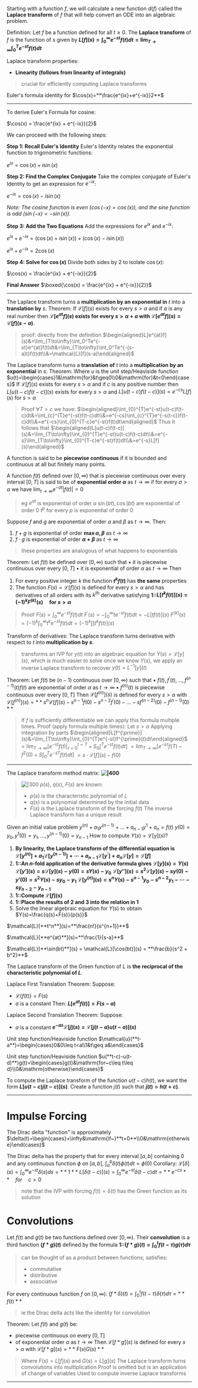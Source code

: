 Starting with a function $f$, we will calculate a new function $d(f)$ called the **Laplace transform** of $f$ that will help convert an ODE into an algebraic problem.

Definition:
Let $f$ be a function defined for all $t \geq 0$. 
The **Laplace transform** of $f$ is the function of $s$ given by **$L[f](s)=\int_{0}^{\infty}e^{-st}f(t)dt=\lim_{T\to\infty}\int_{0}^{T}e^{-st}f(t)dt$**

Laplace transform properties:
- **Linearity (follows from linearity of integrals)**
> crucial for efficiently computing Laplace transforms

Euler's formula identity for $\cos(x)=**\frac{e^{ix}+e^{-ix}}2**$

---

To derive Euler's Formula for cosine:

$\cos(x) = \frac{e^{ix} + e^{-ix}}{2}$

We can proceed with the following steps:

**Step 1: Recall Euler's Identity**
Euler's Identity relates the exponential function to trigonometric functions:

$e^{ix} = \cos(x) + i \sin(x)$

**Step 2: Find the Complex Conjugate**
Take the complex conjugate of Euler's Identity to get an expression for $e^{-ix}$:

$e^{-ix} = \cos(x) - i \sin(x)$

*Note: The cosine function is even ($\cos(-x) = \cos(x)$), and the sine function is odd ($\sin(-x) = -\sin(x)$).*

**Step 3: Add the Two Equations**
Add the expressions for $e^{ix}$ and $e^{-ix}$:

$e^{ix} + e^{-ix} = \left( \cos(x) + i \sin(x) \right) + \left( \cos(x) - i \sin(x) \right)$

$e^{ix} + e^{-ix} = 2\cos(x)$

**Step 4: Solve for $\cos(x)$**
Divide both sides by 2 to isolate $\cos(x)$:

$\cos(x) = \frac{e^{ix} + e^{-ix}}{2}$

**Final Answer**
$\boxed{\cos(x) = \frac{e^{ix} + e^{-ix}}{2}}$

---

The Laplace transform turns a **multiplication by an exponential in** $t$ into a **translation by** $s$.
Theorem:
If $\mathcal{L}[f](s)$ exists for every $s > \alpha$ and if $a$ is any real number then **$\mathcal{L}[e^{at}f](s)$ exists for every $s > \alpha + a$ with $\mathcal{L}[e^{at}f](s)=\mathcal{L}[f](s-a)$**. 
> proof: directly from the definition
> $\begin{aligned}L[e^{at}f](s)&=\lim_{T\to\infty}\int_0^Te^{-st}e^{at}f(t)dt&=\lim_{T\to\infty}\int_0^Te^{-(s-a)t}f(t)dt\\&=\mathcal{L}[f](s-a)\end{aligned}$

The Laplace transform turns a **translation of** $t$ into a **multiplication by an exponential** in $s$.
Theorem:
Where $u$ is the unit step/Heaviside function
$u(t)=\begin{cases}1&\mathrm{for}&t\geq0\\0&\mathrm{for}&t<0\end{cases}$
If $\mathcal{L}[f](s)$ exists for every $s > \alpha$ and if $c$ is any positive number then $L[u(t-c)f(t-c)](s)$ exists for every $s > \alpha$ and $L[u(t-c)f(t-c)](s)=e^{-cs}L[f](s)$ for $s > \alpha$
> Proof
> $\forall T > c$ we have:
> $\begin{aligned}\int_{0}^{T}e^{-st}u(t-c)f(t-c)dt&=\int_{c}^{T}e^{-st}f(t-c)dt\\&=e^{-cs}\int_{c}^{T}e^{-s(t-c)}f(t-c)dt\\&=e^{-cs}\int_{0}^{T-c}e^{-st}f(t)dt\end{aligned}$
> Thus it follows that 
> $\begin{aligned}L[u(t-c)f(t-c)](s)&=\lim_{T\to\infty}\int_{0}^{T}e^{-st}u(t-c)f(t-c)dt\\&=e^{-s}\lim_{T\to\infty}\int_{0}^{T-c}e^{-st}f(t)dt\\&=e^{-s}L[f](s)\end{aligned}$

A function is said to be **piecewise continuous** if it is bounded and continuous at all but finitely many points.

A function $f(t)$ defined over $[0, \infty)$ that is piecewise continuous over every interval $[0, T]$ is said to be of **exponential order $\alpha$** as $t \to \infty$ if for every $\sigma > \alpha$ we have $\lim_{t\to\infty}e^{-\sigma t}|f(t)|=0$
> eg $e^{at}$ is exponential of order $a$
> $\sin(bt), \cos(bt)$ are exponential of order $0$
> $t^p$ for every $p$ is exponential of order $0$

Suppose $f$ and $g$ are exponential of order $\alpha$ and $\beta$ as $t \to \infty$.
Then:
1. $f + g$ is exponential of order **$\max{\alpha, \beta}$** as $t \to \infty$
2. $f\cdot g$ is exponential of order **$\alpha + \beta$** as $t \to \infty$
> these properties are analogous of what happens to exponentials

Theorem:
Let $f(t)$ be defined over $[0,\infty)$ such that
• it is piecewise continuous over every $[0, T]$
• it is exponential of order $\alpha$ as $t \to \infty$
Then
1. For every positive integer $k$ the function **$t^k f(t)$** has **the same** properties
2. The function $F(s) = \mathcal{L}[f](s)$ is defined for every $s > \alpha$ and has derivatives of all orders with its $k^{\text{th}}$ derivative satisfying **1::$L[t^kf(t)](s)=(-1)^kF^{(k)}(s)\quad\mathrm{for~} s> \alpha$** 
> Proof
> $F(s)=\int_{0}^{\infty}e^{-st}f(t)dt$
> $F^{\prime}(s)=-\int_{0}^{\infty}te^{-st}f(t)dt=-L[tf(t)](s)$
> $F^{(k)}(s)=(-1)^{k}\int_{0}^{\infty}t^{k}e^{-st}f(t)dt=(-1)^{k}\int[t^{k}f(t)](s)$

Transform of derivatives:
The Laplace transform turns derivative with respect to $t$ into **multiplication by $s$**.
> transforms an IVP for $y(t)$ into an algebraic equation for $Y(s)=\mathcal{L}[y](s)$, which is much easier to solve
> once we know $Y(s)$, we apply an inverse Laplace transform to recover $y(t)=L^{-1}[y](t)$

Theorem: 
Let $f(t)$ be $(n-1)$ continuous over $[0,\infty)$ such that
• $f(t),f^{\prime}(t),\ldots,f^{(n-1)}(t)$$f(t)$ are exponential of order $\alpha$ as $t \to \infty$
• $f^{(n)}(t)$ is piecewise continuous over every $[0, T]$
Then $\mathcal{L}[f^{(n)}](s)$ is defined for every $s > \alpha$ with $\mathcal{L}[f^{(n)}](s)=**s^n \mathcal{L}[f](s)-s^{n-1}f(0)-s^{n-2}f^\prime(0)-\ldots-sf^{(n-2)}(0)-f^{(n-1)}(0)**$
> If $f$ is sufficiently differentiable we can apply this formula multiple times.
> Proof (apply formula multiple times):
> Let $s > \alpha$
> Applying integration by parts
> $\begin{aligned}L[f^{\prime}](s)&=\lim_{T\to\infty}\int_{0}^{T}e^{-st}f^{\prime}(t)dt\end{aligned}$
> $=\lim_{T\to\infty}\left[e^{-st}f(t)|_{t=0}^{t=T}+S_{0}\int^{T}e^{-st}f(t)dt\right]$
> $=\lim_{T\to\infty}\left[e^{-s\tau}f(T)-f^{2}(0)+S\int_{0}^{T}e^{-sT}f(t)dt\right]$
> $=s\cdot \mathcal{L}[f](s)-f(0)$

***

The Laplace transform method matrix:
**![|400](z_attachments/Pasted%20image%2020250502195031.png)**
> ![|300](z_attachments/Pasted%20image%2020250502195116.png)
> $p(s)$, $q(s)$, $F(s)$ are known:
> - $p(s)$ is the characteristic polynomial of $L$
> - $q(s)$ is a polynomial determined by the initial data
> - $F(s)$ is the Laplace transform of the forcing $f(t)$
> The inverse Laplace transform has a unique result

Given an initial value problem
$y^{(n)}+a_1y^{(n-1)}+\ldots+a_{n-1}y^1+a_n=f(t)$
$y(0)=y_0,y^1(0)=y_1,\ldots,y^{(n-1)}(0)=y_{n-1}$
How to compute $Y(s)=\mathcal{L}[y](s)$?
1. **By linearity, the Laplace transform of the differential equation is $\mathcal{L}[y^{(n)}]+a_1 \mathcal{L}[y^{(n-1)}]+\cdots+a_{n-1}\mathcal{L}[y^{\prime}]+a_n\mathcal{L}[y]=\mathcal{L}[f]$**
2. **1::An $n$-fold application of the derivative formula gives**
**$\mathcal{L}[y](s) = Y(s)$**
**$\mathcal{L}[y'](s) = s \mathcal{L}[y](s) - y(0) = s Y(s) - y_0$**
**$\mathcal{L}[y''](s) = s^2 \mathcal{L}[y](s) - s y(0) - y'(0) = s^2 Y(s) - s y_0 - y_1$**
**$\mathcal{L}[y^{(n)}](s) = s^n Y(s) - s^{n-1} y_0 - s^{n-2} y_1 - \cdots - s y_{n-2} - y_{n-1}$**
3. **1::Compute $\mathcal{L}[f](s)$**
4. **1::Place the results of 2 and 3 into the relation in 1**
5. Solve the linear algebraic equation for $Y(s)$ to obtain $Y(s)=\frac{q(s)+F(s)}{p(s)}$

$\mathcal{L}[**t^n**](s)=**\frac{n!}{s^{n+1}}**$

$\mathcal{L}[**e^{at}**](s)=**\frac{1}{s-a}**$

$\mathcal{L}[**\sin(bt)**](s) = \mathcal{L}[\cos(bt)](s) = **\frac{b}{s^2 + b^2}**$

The Laplace transform of the Green function of $L$ is **the reciprocal of the characteristic polynomial of $L$**.

Laplace First Translation Theorem:
Suppose: 
- $\mathcal{L}\{f(t)\}=F(s)$
- $a$ is a constant
Then: 
**$L[e^{at}f(t)]=F(s-a)$**

Laplace Second Translation Theorem:
Suppose: 
- $a$ is a constant
**$e^{-as}\mathcal{L}[j](s)=\mathcal{L}[j(t-a)u(t-a)](s)$**

Unit step function/Heaviside function
$\mathcal{u}(**t-a**)=\begin{cases}0&0\leq t<a\\1&t\geq a&\end{cases}$

Unit step function/Heaviside function
$u(**t-c)-u(t-d)**)g(t)=\begin{cases}g(t)&\mathrm{for~c\leq t\leq d}\\0&\mathrm{otherwise}\end{cases}$

To compute the Laplace transform of the function $u(t-c)h(t)$, we want the form **$L[u(t-c)j(t-c)](s)$**. Create a function $j(t)$ such that **$j(t)=h(t+c)$**.

***

# Impulse Forcing

The Dirac delta "function" is approximately $\delta(t)=\begin{cases}+\infty&\mathrm{if~}**t=0**\\0&\mathrm{otherwise}\end{cases}$

The Dirac delta has the property that for every interval $[a, b]$ containing $0$ and any continuous function $\phi$ on $[a, b]$, $\int_{a}^{b}\delta(t)\phi(t)dt=\phi(0)$
Corollary: 
$\mathcal{L}[\delta](s)=\int_{0}^{\infty}e^{-st}\delta(s)ds=**1**$
$L[\delta(t-c)](s)=\int_{0}^{\infty}e^{-st}\delta(t-c)dt=**e^{-cs}**\quad for\quad c>0$
> note that the IVP with forcing $f(t)=\delta(t)$ has the Green function as its solution

# Convolutions

Let $f(t)$ and $g(t)$ be two functions defined over $[0, \infty)$. 
Their **convolution** is a third function **$(f*g)(t)$** defined by the formula **1::$(f*g)(t)=\int_{0}^{t}f(t-\tau)g(\tau)d\tau$**
> can be thought of as a product between functions; satisfies:
> - commutative
> - distributive
> - associative

For every continuous function $f$ on $[0, \infty)$:
$(f*\delta)(t)=\int_{0}^{t}f(t-\tau)\delta(\tau)d\tau=**f(t)**$
> ie the Dirac delta acts like the identity for convolution

Theorem: 
Let $f(t)$ and $g(t)$ be:
- piecewise continuous on every $[0, T]$
- of exponential order $\alpha$ as $t \to \infty$
Then $\mathcal{L}[f * g](s)$ is defined for every $s>\alpha$ with $\mathcal{L}[f * g](s) = **F(s) G(s)**$
> Where $F(s)=L[f](s)$ and $G(s)=L[g](s)$
> The Laplace transform turns convolutions into multiplication
> Proof is omitted but is an application of change of variables
> Used to compute inverse Laplace transforms

***
